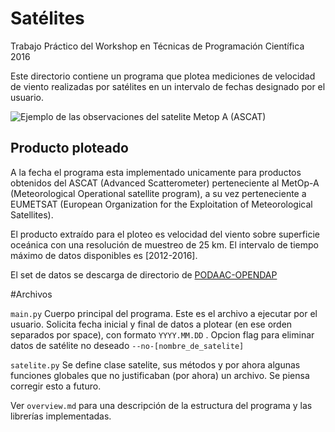 

# Satélites
Trabajo Práctico del Workshop en Técnicas de Programación Científica 2016

Este directorio contiene un programa que plotea mediciones de velocidad de viento realizadas por satélites en un intervalo de fechas designado por el usuario.

![Ejemplo de las observaciones del satelite Metop A (ASCAT)](whole_as.png "Ejemplo de las observaciones del satelite Metop A (ASCAT)")


## Producto ploteado

A la fecha el programa esta implementado unicamente para productos obtenidos del ASCAT (Advanced Scatterometer) perteneciente al MetOp-A (Meteorological Operational satellite program), a su vez perteneciente a EUMETSAT (European Organization for the Exploitation of Meteorological Satellites).

El producto extraído para el ploteo es velocidad del viento sobre superficie oceánica con una resolución de muestreo de 25 km. El intervalo de tiempo máximo de datos disponibles es [2012-2016].

El set de datos se descarga de directorio de [PODAAC-OPENDAP](http://podaac-opendap.jpl.nasa.gov/opendap/allData/ascat/preview/L2/metop_b/25km/)

#Archivos

`main.py` Cuerpo principal del programa. Este es el archivo a ejecutar por el usuario. Solicita fecha inicial y final de datos a plotear (en ese orden separados por space), con formato `YYYY.MM.DD`
.
 Opcion flag para eliminar datos de satélite no deseado
`--no-[nombre_de_satelite]` 

`satelite.py` Se define clase satelite, sus métodos y por ahora algunas funciones globales que no justificaban (por ahora) un archivo. Se piensa corregir esto a futuro.

Ver `overview.md` para una descripción de la estructura del programa y las librerías implementadas.










